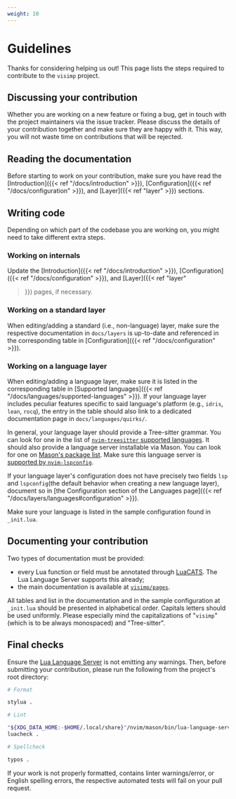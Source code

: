 ```yaml
---
weight: 10
---
```


# Guidelines

Thanks for considering helping us out! This page lists the steps required to
contribute to the `visimp` project.

## Discussing your contribution

Whether you are working on a new feature or fixing a bug, get in touch with the
project maintainers via the issue tracker. Please discuss the details of your
contribution together and make sure they are happy with it. This way, you will
not waste time on contributions that will be rejected.

## Reading the documentation

Before starting to work on your contribution, make sure you have read the
[Introduction]({{< ref "/docs/introduction" >}}), [Configuration]({{< ref
"/docs/configuration" >}}), and [Layer]({{< ref "layer" >}}) sections.

## Writing code

Depending on which part of the codebase you are working on, you might need to
take different extra steps.

### Working on internals

Update the [Introduction]({{< ref "/docs/introduction" >}}),
[Configuration]({{< ref "/docs/configuration" >}}), and [Layer]({{< ref "layer"
>}}) pages, if necessary.

### Working on a standard layer

When editing/adding a standard (i.e., non-language) layer, make sure the
respective documentation in `docs/layers` is up-to-date and referenced in the
corresponding table in [Configuration]({{< ref "/docs/configuration" >}}).

### Working on a language layer

When editing/adding a language layer, make sure it is listed in the
corresponding table in [Supported languages]({{< ref
"/docs/languages/supported-languages" >}}). If your language layer includes
peculiar features specific to said language's platform (e.g., `idris`, `lean`,
`rocq`), the entry in the table should also link to a dedicated documentation
page in `docs/languages/quirks/`.

In general, your language layer should provide a Tree-sitter grammar. You can
look for one in the list of [`nvim-treesitter` supported
languages](https://github.com/nvim-treesitter/nvim-treesitter#supported-languages).
It should also provide a language server installable via Mason. You can look for
one on [Mason's package list](https://mason-registry.dev/registry/list). Make
sure this language server is [supported by
`nvim-lspconfig`](https://github.com/neovim/nvim-lspconfig/blob/master/doc/server_configurations.md).

If your language layer's configuration does not have precisely two fields `lsp`
and `lspconfig`(the default behavior when creating a new language layer),
document so in [the Configuration section of the Languages page]({{< ref
"/docs/layers/languages#configuration" >}}).

Make sure your language is listed in the sample configuration found in
`_init.lua`.

## Documenting your contribution

Two types of documentation must be provided:

- every Lua function or field must be annotated through
  [LuaCATS](https://luals.github.io/wiki/annotations/). The Lua Language Server
  supports this already;
- the main documentation is available at
  [`visimp/pages`](https://github.com/visimp/pages).

All tables and list in the documentation and in the sample configuration at
`_init.lua` should be presented in alphabetical order. Capitals letters should
be used uniformly. Please especially mind the capitalizations of "`visimp`"
(which is to be always monospaced) and "Tree-sitter".

## Final checks

Ensure the [Lua Language Server](https://luals.github.io/) is not emitting any
warnings. Then, before submitting your contribution, please run the following
from the project's root directory:

```bash
# Format

stylua .

# Lint

"${XDG_DATA_HOME:-$HOME/.local/share}"/nvim/mason/bin/lua-language-server --check .
luacheck .

# Spellcheck

typos .
```

If your work is not properly formatted, contains linter warnings/error, or
English spelling errors, the respective automated tests will fail on your pull
request.
